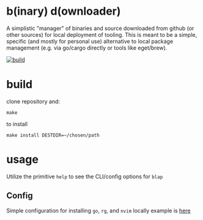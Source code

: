 b(inary) d(ownloader)
===

A simplistic "manager" of binaries and source downloaded from github (or other sources)
for local deployment of tooling. This is meant to be a simple, specific (and mostly for personal use) alternative
to local package management (e.g. via go/cargo directly or tools like
eget/brew).

[![build](https://github.com/seanenck/blap/actions/workflows/build.yml/badge.svg)](https://github.com/seanenck/blap/actions/workflows/build.yml)

# build

clone repository and:
```
make
```

to install
```
make install DESTDIR=~/chosen/path
```

# usage

Utilize the primitive `help` to see the CLI/config options for `blap`

## Config

Simple configuration for installing `go`, `rg`, and `nvim` locally example is
[here](config.yaml)
